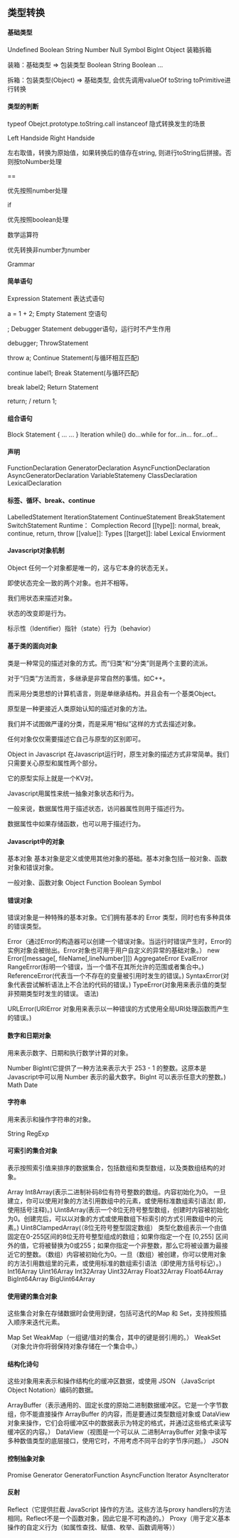 ## 类型转换
#### 基础类型

Undefined
Boolean
String
Number
Null
Symbol
BigInt
Object
装箱拆箱

装箱：基础类型 => 包装类型 Boolean String Boolean ...

拆箱：包装类型(Object) => 基础类型, 会优先调用valueOf toString toPrimitive进行转换

#### 类型的判断

typeof
Obejct.prototype.toString.call
instanceof
隐式转换发生的场景

Left Handside Right Handside

左右取值，转换为原始值，如果转换后的值存在string, 则进行toString后拼接。否则按toNumber处理

==

优先按照number处理

if

优先按照boolean处理

数学运算符

优先转换非number为number

Grammar
#### 简单语句
Expression Statement 表达式语句

a = 1 + 2;
Empty Statement 空语句

;
Debugger Statement debugger语句，运行时不产生作用

debugger;
ThrowStatement

throw a;
Continue Statement(与循环相互匹配)

continue label1;
Break Statement(与循环匹配)

break label2;
Return Statement

return; / return 1;
#### 组合语句
Block Statement
{
...
...
}
Iteration
while()
do...while
for
for...in...
for...of...
#### 声明
FunctionDeclaration
GeneratorDeclaration
AsyncFunctionDeclaration
AsyncGeneratorDeclaration
VariableStatemeny
ClassDeclaration
LexicalDeclaration
#### 标签、循环、break、continue
LabelledStatement
IterationStatement
ContinueStatement
BreakStatement
SwitchStatement
Runtime：
Complection Record
[[type]]: normal, break, continue, return, throw
[[value]]: Types
[[target]]: label
Lexical Enviorment
#### Javascript对象机制
Object
任何一个对象都是唯一的，这与它本身的状态无关。

即使状态完全一致的两个对象。也并不相等。

我们用状态来描述对象。

状态的改变即是行为。

标示性（Identifier）指针（state）行为（behavior）

#### 基于类的面向对象
类是一种常见的描述对象的方式。而“归类”和“分类”则是两个主要的流派。

对于“归类”方法而言，多继承是非常自然的事情。如C++。

而采用分类思想的计算机语言，则是单继承结构。并且会有一个基类Object。

原型是一种更接近人类原始认知的描述对象的方法。

我们并不试图做严谨的分类，而是采用“相似”这样的方式去描述对象。

任何对象仅仅需要描述它自己与原型的区别即可。

Object in Javascript
在Javascript运行时，原生对象的描述方式非常简单。我们只需要关心原型和属性两个部分。

它的原型实际上就是一个KV对。

Javascript用属性来统一抽象对象状态和行为。

一般来说，数据属性用于描述状态，访问器属性则用于描述行为。

数据属性中如果存储函数，也可以用于描述行为。

#### Javascript中的对象
基本对象
基本对象是定义或使用其他对象的基础。基本对象包括一般对象、函数对象和错误对象。

一般对象、函数对象
Object
Function
Boolean
Symbol
#### 错误对象
错误对象是一种特殊的基本对象。它们拥有基本的 Error 类型，同时也有多种具体的错误类型。

Error（通过Error的构造器可以创建一个错误对象。当运行时错误产生时，Error的实例对象会被抛出。Error对象也可用于用户自定义的异常的基础对象。）
new Error([message[, fileName[,lineNumber]]])
AggregateError
EvalError
RangeError(标明一个错误，当一个值不在其所允许的范围或者集合中。)
ReferenceError(代表当一个不存在的变量被引用时发生的错误。)
SyntaxError(对象代表尝试解析语法上不合法的代码的错误。)
TypeError(对象用来表示值的类型非预期类型时发生的错误。
语法)

URLError(URIError 对象用来表示以一种错误的方式使用全局URI处理函数而产生的错误。)
#### 数字和日期对象
用来表示数字、日期和执行数学计算的对象。

Number
BigInt(它提供了一种方法来表示大于 253 - 1 的整数。这原本是 Javascript中可以用 Number 表示的最大数字。BigInt 可以表示任意大的整数。)
Math
Date
#### 字符串
用来表示和操作字符串的对象。

String
RegExp
#### 可索引的集合对象
表示按照索引值来排序的数据集合，包括数组和类型数组，以及类数组结构的对象。

Array
Int8Array(表示二进制补码8位有符号整数的数组。内容初始化为0。 一旦建立，你可以使用对象的方法引用数组中的元素，或使用标准数组索引语法( 即，使用括号注释)。)
Uint8Array(表示一个8位无符号整型数组，创建时内容被初始化为0。创建完后，可以以对象的方式或使用数组下标索引的方式引用数组中的元素。)
Uint8ClampedArray(（8位无符号整型固定数组） 类型化数组表示一个由值固定在0-255区间的8位无符号整型组成的数组；如果你指定一个在 [0,255] 区间外的值，它将被替换为0或255；如果你指定一个非整数，那么它将被设置为最接近它的整数。（数组）内容被初始化为0。一旦（数组）被创建，你可以使用对象的方法引用数组里的元素，或使用标准的数组索引语法（即使用方括号标记）。)
Int16Array
Uint16Array
Int32Array
Uint32Array
Float32Array
Float64Array
BigInt64Array
BigUint64Array
#### 使用键的集合对象
这些集合对象在存储数据时会使用到键，包括可迭代的Map 和 Set，支持按照插入顺序来迭代元素。

Map
Set
WeakMap（一组键/值对的集合，其中的键是弱引用的。）
WeakSet（对象允许你将弱保持对象存储在一个集合中。）
#### 结构化诗句
这些对象用来表示和操作结构化的缓冲区数据，或使用 JSON （JavaScript Object Notation）编码的数据。

ArrayBuffer（表示通用的、固定长度的原始二进制数据缓冲区。它是一个字节数组，你不能直接操作 ArrayBuffer 的内容，而是要通过类型数组对象或 DataView 对象来操作，它们会将缓冲区中的数据表示为特定的格式，并通过这些格式来读写缓冲区的内容。）
DataView（视图是一个可以从 二进制ArrayBuffer 对象中读写多种数值类型的底层接口，使用它时，不用考虑不同平台的字节序问题。）
JSON
#### 控制抽象对象
Promise
Generator
GeneratorFunction
AsyncFunction
Iterator
AsyncIterator
#### 反射
Reflect（它提供拦截 JavaScript 操作的方法。这些方法与proxy handlers的方法相同。Reflect不是一个函数对象，因此它是不可构造的。）
Proxy（用于定义基本操作的自定义行为（如属性查找、赋值、枚举、函数调用等））